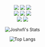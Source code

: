 <div align=center>

![](https://img.shields.io/badge/React-20232A?style=for-the-badge&logo=react&logoColor=61DAFB)
![](https://img.shields.io/badge/TypeScript-007ACC?style=for-the-badge&logo=typescript&logoColor=white)
![](https://img.shields.io/badge/Tailwind_CSS-38B2AC?style=for-the-badge&logo=tailwind-css&logoColor=white)
<br>
![](https://img.shields.io/badge/Sass-CC6699?style=for-the-badge&logo=sass&logoColor=white)
![](https://img.shields.io/badge/Express.js-000000?style=for-the-badge&logo=express&logoColor=white)
![](https://img.shields.io/badge/MongoDB-4EA94B?style=for-the-badge&logo=mongodb&logoColor=white)
<br>
![](https://img.shields.io/badge/Insomnia-5849be?style=for-the-badge&logo=Insomnia&logoColor=white)
![](https://img.shields.io/badge/Vercel-000000?style=for-the-badge&logo=vercel&logoColor=white)

<!-- ![Metrics](https://metrics.lecoq.io/joshxfi?template=terminal&base.community=0&base.metadata=0&lines=1&languages=1&languages.limit=8&languages.sections=most-used&languages.colors=github&languages.threshold=0%25&languages.indepth=false&languages.recent.load=300&languages.recent.days=14&config.timezone=Asia%2FManila) -->

<div align=center>
  
![Joshxfi's Stats](https://github-readme-stats.vercel.app/api?username=joshxfi&show_icons=true&theme=bear&hide_border=true)

![Top Langs](https://github-readme-stats.vercel.app/api/top-langs/?username=joshxfi&layout=compact&theme=bear&hide_border=true)
  
</div>
  
</div>



